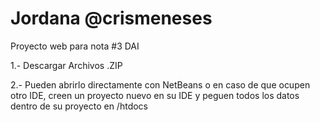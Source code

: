 # Jordana @crismeneses
Proyecto web para nota #3 DAI

1.- Descargar Archivos .ZIP<br>

2.- Pueden abrirlo directamente con NetBeans o en caso de que ocupen otro IDE, creen un proyecto nuevo en su IDE y peguen todos los datos dentro de su proyecto en /htdocs
